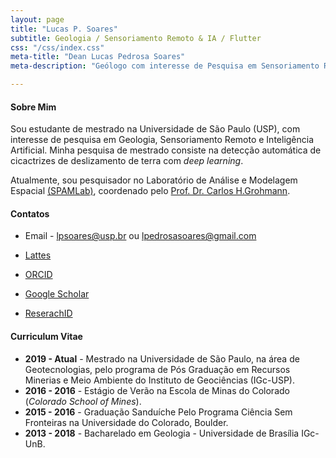 ```yaml
---
layout: page
title: "Lucas P. Soares"
subtitle: Geologia / Sensoriamento Remoto & IA / Flutter
css: "/css/index.css"
meta-title: "Dean Lucas Pedrosa Soares"
meta-description: "Geólogo com interesse de Pesquisa em Sensoriamento Remoto e Inteligência Artificial."

---
```


#### Sobre Mim

Sou estudante de mestrado na Universidade de São Paulo (USP), com interesse de pesquisa em Geologia, Sensoriamento Remoto e Inteligência Artificial. Minha pesquisa de mestrado consiste na detecção automática de cicactrizes de deslizamento de terra com *deep learning*.

Atualmente, sou pesquisador no Laboratório de Análise e Modelagem Espacial [(SPAMLab)](https://spamlab.github.io/), coordenado pelo [Prof. Dr. Carlos H.Grohmann](https://carlosgrohmann.com/).

#### Contatos
- Email -  <lpsoares@usp.br> ou <lpedrosasoares@gmail.com>

- [Lattes](http://buscatextual.cnpq.br/buscatextual/visualizacv.do?id=K8568837U3)

- [ORCID](https://orcid.org/0000-0002-6980-597X)

- [Google Scholar](https://scholar.google.com.br/citations?user=grqWRP4AAAAJ&hl=en&authuser=2)

- [ReserachID](https://publons.com/researcher/3069730/lucas-soares/)


#### Curriculum Vitae


- **2019 - Atual** - Mestrado na Universidade de São Paulo, na área de Geotecnologias, pelo programa de Pós Graduação em Recursos Minerias e Meio Ambiente do Instituto de Geociências (IGc-USP).
- **2016 - 2016** - Estágio de Verão na Escola de Minas do Colorado (*Colorado School of Mines*).
- **2015 - 2016** - Graduação Sanduíche Pelo Programa Ciência Sem Fronteiras na Universidade do Colorado, Boulder.
- **2013 - 2018** - Bacharelado em Geologia -  Universidade de Brasília IGc-UnB. 



